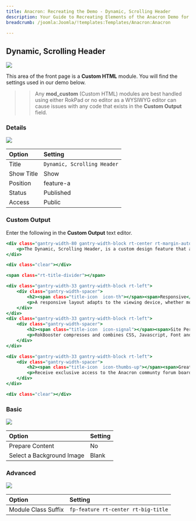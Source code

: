 ```yaml
---
title: Anacron: Recreating the Demo - Dynamic, Scrolling Header
description: Your Guide to Recreating Elements of the Anacron Demo for Joomla
breadcrumb: /joomla:Joomla/!templates:Templates/Anacron:Anacron

---
```


Dynamic, Scrolling Header
-----

![][demo]

This area of the front page is a **Custom HTML** module. You will find the settings used in our demo below.

>> Any **mod_custom** (Custom HTML) modules are best handled using either RokPad or no editor as a WYSIWYG editor can cause issues with any code that exists in the **Custom Output** field.

### Details

![][demo2]

| Option     | Setting                     |  
| :--------- | :-------------------------- |  
| Title      | `Dynamic, Scrolling Header` |  
| Show Title | Show                        |  
| Position   | feature-a                   |  
| Status     | Published                   |  
| Access     | Public                      |  

### Custom Output

Enter the following in the **Custom Output** text editor.

~~~ .html
<div class="gantry-width-80 gantry-width-block rt-center rt-margin-auto">
    <p>The Dynamic, Scrolling Header, is a custom design feature that adds an animation effect the header, where the logo and menu are contained, whereby the header elegantly collapses upon downward scroll and smoothly reappears on upward scroll.</p>
</div>

<div class="clear"></div>

<span class="rt-title-divider"></span>

<div class="gantry-width-33 gantry-width-block rt-left">
    <div class="gantry-width-spacer">
        <h2><span class="title-icon  icon-th"></span><span>Responsive</span></h2>
        <p>A responsive layout adapts to the viewing device, whether mobile, tablet or a small or larger desktop, to ensure your site is accessible on all devices.</p>
    </div>
</div>
<div class="gantry-width-33 gantry-width-block rt-left">
    <div class="gantry-width-spacer">
        <h2><span class="title-icon  icon-signal"></span><span>Site Performance</span></h2>
        <p>RokBooster compresses and combines CSS, Javascript, Font and Image files, reducing HTTP request and overall file size, increasing site speed.</p>
    </div>
</div>

<div class="gantry-width-33 gantry-width-block rt-left">
    <div class="gantry-width-spacer">
        <h2><span class="title-icon  icon-thumbs-up"></span><span>Great Support</span></h2> 
        <p>Receive exclusive access to the Anacron communty forum board for additional assistance, alongside the free and online documentation.</p>
    </div>
</div>

<div class="clear"></div>
~~~

### Basic

![][demo3]

| Option                    | Setting |  
| :------------------------ | :------ |  
| Prepare Content           | No      |  
| Select a Background Image | Blank   |

### Advanced

![][demo4]

| Option              | Setting                             |  
| :------------------ | :---------------------------------- |  
| Module Class Suffix | `fp-feature rt-center rt-big-title` |  

[demo]: assets/demo_4.jpeg
[demo2]: assets/header_1.jpeg
[demo3]: assets/header_2.jpeg
[demo4]: assets/header_3.jpeg